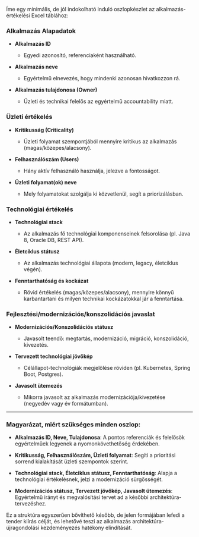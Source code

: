 Íme egy minimális, de jól indokolható induló oszlopkészlet az alkalmazás-értékelési Excel táblához:

### Alkalmazás Alapadatok

* **Alkalmazás ID**

  * Egyedi azonosító, referenciaként használható.
* **Alkalmazás neve**

  * Egyértelmű elnevezés, hogy mindenki azonosan hivatkozzon rá.
* **Alkalmazás tulajdonosa (Owner)**

  * Üzleti és technikai felelős az egyértelmű accountability miatt.

### Üzleti értékelés

* **Kritikusság (Criticality)**

  * Üzleti folyamat szempontjából mennyire kritikus az alkalmazás (magas/közepes/alacsony).
* **Felhasználószám (Users)**

  * Hány aktív felhasználó használja, jelezve a fontosságot.
* **Üzleti folyamat(ok) neve**

  * Mely folyamatokat szolgálja ki közvetlenül, segít a priorizálásban.

### Technológiai értékelés

* **Technológiai stack**

  * Az alkalmazás fő technológiai komponenseinek felsorolása (pl. Java 8, Oracle DB, REST API).
* **Életciklus státusz**

  * Az alkalmazás technológiai állapota (modern, legacy, életciklus végén).
* **Fenntarthatóság és kockázat**

  * Rövid értékelés (magas/közepes/alacsony), mennyire könnyű karbantartani és milyen technikai kockázatokkal jár a fenntartása.

### Fejlesztési/modernizációs/konszolidációs javaslat

* **Modernizációs/Konszolidációs státusz**

  * Javasolt teendő: megtartás, modernizáció, migráció, konszolidáció, kivezetés.
* **Tervezett technológiai jövőkép**

  * Célállapot-technológiák megjelölése röviden (pl. Kubernetes, Spring Boot, Postgres).
* **Javasolt ütemezés**

  * Mikorra javasolt az alkalmazás modernizációja/kivezetése (negyedév vagy év formátumban).

---

### Magyarázat, miért szükséges minden oszlop:

* **Alkalmazás ID, Neve, Tulajdonosa**:
  A pontos referenciák és felelősök egyértelműek legyenek a nyomonkövethetőség érdekében.

* **Kritikusság, Felhasználószám, Üzleti folyamat**:
  Segíti a prioritási sorrend kialakítását üzleti szempontok szerint.

* **Technológiai stack, Életciklus státusz, Fenntarthatóság**:
  Alapja a technológiai értékelésnek, jelzi a modernizáció sürgősségét.

* **Modernizációs státusz, Tervezett jövőkép, Javasolt ütemezés**:
  Egyértelmű irányt és megvalósítási tervet ad a későbbi architektúra-tervezéshez.

Ez a struktúra egyszerűen bővíthető később, de jelen formájában lefedi a tender kiírás célját, és lehetővé teszi az alkalmazás architektúra-újragondolási kezdeményezés hatékony elindítását.
